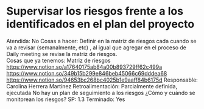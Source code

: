 # Supervisar los riesgos frente a los identificados en el plan del proyecto

Atendida: No
Cosas a hacer: Definir en la matriz de riesgos cada cuando se va a revisar (semanalmente, etc) , al igual que agregar en el proceso de Daily meeting se revise la matriz de riesgos.                       
Cosas que ya tenemos: Matriz de riesgos
https://www.notion.so/a17640175ab84a00b893729ff62c499a
https://www.notion.so/349b15b299e846beb45066c69dddea68
https://www.notion.so/94653bc268bc4025b1e9aaff84b6175d
Responsable: Carolina Herrera Martínez
Retroalimentación: Parcialmente definida, ejecutada
No hay un plan de seguimiento a los riesgos
¿Cómo y cuándo se monitorean los riesgos?
SP: 1.3
Terminado: Yes